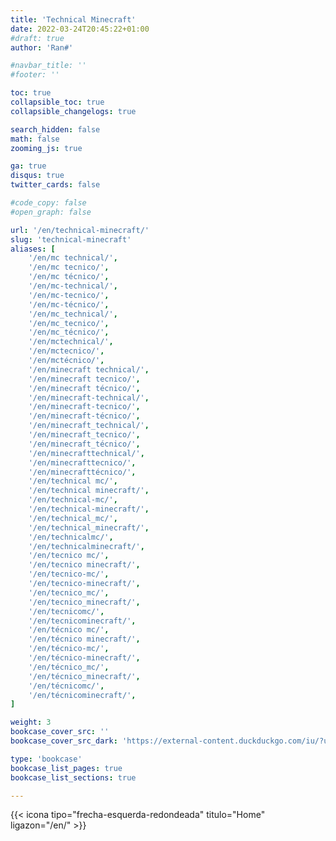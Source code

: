 ```yaml
---
title: 'Technical Minecraft'
date: 2022-03-24T20:45:22+01:00
#draft: true
author: 'Ran#'

#navbar_title: ''
#footer: ''

toc: true
collapsible_toc: true
collapsible_changelogs: true

search_hidden: false
math: false
zooming_js: true

ga: true
disqus: true
twitter_cards: false

#code_copy: false
#open_graph: false

url: '/en/technical-minecraft/'
slug: 'technical-minecraft'
aliases: [
    '/en/mc technical/',
    '/en/mc tecnico/',
    '/en/mc técnico/',
    '/en/mc-technical/',
    '/en/mc-tecnico/',
    '/en/mc-técnico/',
    '/en/mc_technical/',
    '/en/mc_tecnico/',
    '/en/mc_técnico/',
    '/en/mctechnical/',
    '/en/mctecnico/',
    '/en/mctécnico/',
    '/en/minecraft technical/',
    '/en/minecraft tecnico/',
    '/en/minecraft técnico/',
    '/en/minecraft-technical/',
    '/en/minecraft-tecnico/',
    '/en/minecraft-técnico/',
    '/en/minecraft_technical/',
    '/en/minecraft_tecnico/',
    '/en/minecraft_técnico/',
    '/en/minecrafttechnical/',
    '/en/minecrafttecnico/',
    '/en/minecrafttécnico/',
    '/en/technical mc/',
    '/en/technical minecraft/',
    '/en/technical-mc/',
    '/en/technical-minecraft/',
    '/en/technical_mc/',
    '/en/technical_minecraft/',
    '/en/technicalmc/',
    '/en/technicalminecraft/',
    '/en/tecnico mc/',
    '/en/tecnico minecraft/',
    '/en/tecnico-mc/',
    '/en/tecnico-minecraft/',
    '/en/tecnico_mc/',
    '/en/tecnico_minecraft/',
    '/en/tecnicomc/',
    '/en/tecnicominecraft/',
    '/en/técnico mc/',
    '/en/técnico minecraft/',
    '/en/técnico-mc/',
    '/en/técnico-minecraft/',
    '/en/técnico_mc/',
    '/en/técnico_minecraft/',
    '/en/técnicomc/',
    '/en/técnicominecraft/',
]

weight: 3
bookcase_cover_src: ''
bookcase_cover_src_dark: 'https://external-content.duckduckgo.com/iu/?u=https%3A%2F%2Fvignette.wikia.nocookie.net%2Ftechnical-minecraft%2Fimages%2Fa%2Fa1%2F2015-05-18_23.31.18.png'

type: 'bookcase'
bookcase_list_pages: true
bookcase_list_sections: true

---
```


{{< icona tipo="frecha-esquerda-redondeada" titulo="Home" ligazon="/en/" >}}
